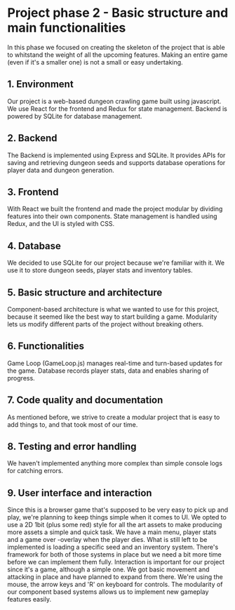 # Project phase 2 - Basic structure and main functionalities

In this phase we focused on creating the skeleton of the project that is able to whitstand the weight of all the upcoming features. Making an entire game (even if it's a smaller one) is not a small or easy undertaking. 

## 1. Environment

Our project is a web-based dungeon crawling game built using javascript. We use React for the frontend and Redux for state management. Backend is powered by SQLite for database management.

## 2. Backend

The Backend is implemented using Express and SQLite. It provides APIs for saving and retrieving dungeon seeds and supports database operations for player data and dungeon generation.

## 3. Frontend

With React we built the frontend and made the project modular by dividing features into their own components. State management is handled using Redux, and the UI is styled with CSS.

## 4. Database

We decided to use SQLite for our project because we're familiar with it. We use it to store dungeon seeds, player stats and inventory tables.

## 5. Basic structure and architecture

Component-based architecture is what we wanted to use for this project, because it seemed like the best way to start building a game. Modularity lets us modify different parts of the project without breaking others. 

## 6. Functionalities

Game Loop (GameLoop.js) manages real-time and turn-based updates for the game.
Database records player stats, data and enables sharing of progress.


## 7. Code quality and documentation

As mentioned before, we strive to create a modular project that is easy to add things to, and that took most of our time.

## 8. Testing and error handling

We haven't implemented anything more complex than simple console logs for catching errors.

## 9. User interface and interaction

Since this is a browser game that's supposed to be very easy to pick up and play, we're planning to keep things simple when it comes to UI. We opted to use a 2D 1bit (plus some red) style for all the art assets to make producing more assets a simple and quick task. We have a main menu, player stats and a game over -overlay when the player dies. What is still left to be implemented is loading a specific seed and an inventory system. There's framework for both of those systems in place but we need a bit more time before we can implement them fully.
Interaction is important for our project since it's a game, although a simple one. We got basic movement and attacking in place and have planned to expand from there. We're using the mouse, the arrow keys and 'R' on keyboard for controls. The modularity of our component based systems allows us to implement new gameplay features easily.
